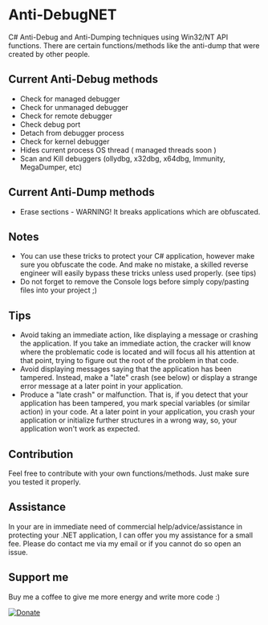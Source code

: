 # Anti-DebugNET
 C# Anti-Debug and Anti-Dumping techniques using Win32/NT API functions.
 There are certain functions/methods like the anti-dump that were created by other people.
 
## Current Anti-Debug methods
* Check for managed debugger
* Check for unmanaged debugger
* Check for remote debugger
* Check debug port
* Detach from debugger process
* Check for kernel debugger
* Hides current process OS thread ( managed threads soon )
* Scan and Kill debuggers (ollydbg, x32dbg, x64dbg, Immunity, MegaDumper, etc)

## Current Anti-Dump methods
* Erase sections - WARNING! It breaks applications which are obfuscated.

## Notes
* You can use these tricks to protect your C# application, however make sure you obfuscate the code. And make no mistake, a skilled reverse engineer will easily bypass these tricks unless used properly. (see tips)
* Do not forget to remove the Console logs before simply copy/pasting files into your project ;)
 
## Tips
* Avoid taking an immediate action, like displaying a message or crashing the application. If you take an immediate action, the cracker will know where the problematic code is located and will focus all his attention at that point, trying to figure out the root of the problem in that code.
* Avoid displaying messages saying that the application has been tampered. Instead, make a "late" crash (see below) or display a strange error message at a later point in your application.
* Produce a "late crash" or malfunction. That is, if you detect that your application has been tampered, you mark special variables (or similar action) in your code. At a later point in your application, you crash your application or initialize further structures in a wrong way, so, your application won't work as expected.

## Contribution
 Feel free to contribute with your own functions/methods. Just make sure you tested it properly.

## Assistance
 In your are in immediate need of commercial help/advice/assistance in protecting your .NET application, I can offer you my assistance for a small fee.
 Please do contact me via my email or if you cannot do so open an issue.
 
## Support me
 Buy me a coffee to give me more energy and write more code :)
 
 [![Donate](https://img.shields.io/badge/Donate-PayPal-green.svg)](https://paypal.me/NBoros1337)
